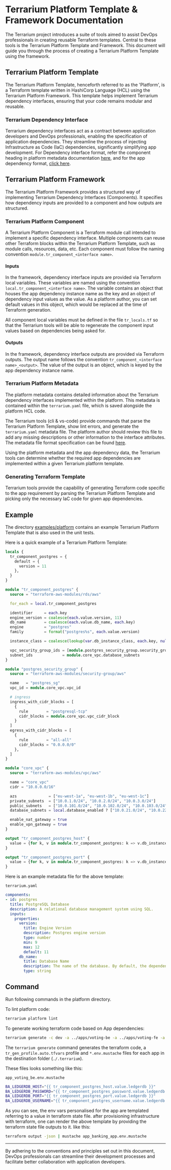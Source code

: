 # Terrarium Platform Template & Framework Documentation

The Terrarium project introduces a suite of tools aimed to assist DevOps professionals in creating reusable Terraform templates. Central to these tools is the Terrarium Platform Template and Framework. This document will guide you through the process of creating a Terrarium Platform Template using the framework.

## Terrarium Platform Template

The Terrarium Platform Template, henceforth referred to as the 'Platform', is a Terraform template written in HashiCorp Language (HCL) using the Terrarium Platform Framework. This template helps implement Terrarium dependency interfaces, ensuring that your code remains modular and reusable.

### Terrarium Dependency Interface

Terrarium dependency interfaces act as a contract between application developers and DevOps professionals, enabling the specification of application dependencies. They streamline the process of injecting Infrastructure as Code (IaC) dependencies, significantly simplifying app development. For Dependency interface format, refer the component heading in platform metadata documentation [here](../../src/pkg/metadata/platform), and for the app dependency format, [click here](../../src/pkg/metadata/app).

## Terrarium Platform Framework

The Terrarium Platform Framework provides a structured way of implementing Terrarium Dependency Interfaces (Components). It specifies how dependency inputs are provided to a component and how outputs are structured.

### Terrarium Platform Component

A Terrarium Platform Component is a Terraform module call intended to implement a specific dependency interface. Multiple components can reuse other Terraform blocks within the Terrarium Platform Template, such as module calls, resources, data, etc. Each component must follow the naming convention `module.tr_component_<interface name>`.

#### Inputs

In the framework, dependency interface inputs are provided via Terraform local variables. These variables are named using the convention `local.tr_component_<interface name>`. The variable contains an object that houses the app dependency instance name as the key and an object of dependency input values as the value. As a platform author, you can set default values in this object, which would be replaced at the time of Terraform generation.

All component local variables must be defined in the file `tr_locals.tf` so that the Terrarium tools will be able to regenerate the component input values based on dependencies being asked for.

#### Outputs

In the framework, dependency interface outputs are provided via Terraform outputs. The output name follows the convention `tr_component_<interface name>_<output>`. The value of the output is an object, which is keyed by the app dependency instance name.

### Terrarium Platform Metadata

The platform metadata contains detailed information about the Terrarium dependency interfaces implemented within the platform. This metadata is contained within the `terrarium.yaml` file, which is saved alongside the platform HCL code.

The Terrarium tools (cli & vs-code) provide commands that parse the Terrarium Platform Template, show lint errors, and generate the `terrarium.yaml` metadata file. The platform author should review this file to add any missing descriptions or other information to the interface attributes. The metadata file format specification can be found [here](../../src/pkg/metadata/platform).

Using the platform metadata and the app dependency data, the Terrarium tools can determine whether the required app dependencies are implemented within a given Terrarium platform template.

### Generating Terraform Template

Terrarium tools provide the capability of generating Terraform code specific to the app requirement by parsing the Terrarium Platform Template and picking only the necessary IaC code for given app dependencies.

## Example

The directory [examples/platform](.) contains an example Terrarium Platform Template that is also used in the unit tests.

Here is a quick example of a Terrarium Platform Template:

```tf
locals {
  tr_component_postgres = {
    default = {
      version = 11
    },
  }
}

module "tr_component_postgres" {
  source = "terraform-aws-modules/rds/aws"

  for_each = local.tr_component_postgres

  identifier     = each.key
  engine_version = coalesce(each.value.version, 11)
  db_name        = coalesce(each.value.db_name, each.key)
  engine         = "postgres"
  family         = format("postgres%s", each.value.version)

  instance_class = coalesce(lookup(var.db_instance_class, each.key, null), var.all_db_instance_class)

  vpc_security_group_ids = [module.postgres_security_group.security_group_id]
  subnet_ids             = module.core_vpc.database_subnets
}

module "postgres_security_group" {
  source = "terraform-aws-modules/security-group/aws"

  name   = "postgres_sg"
  vpc_id = module.core_vpc.vpc_id

  # ingress
  ingress_with_cidr_blocks = [
    {
      rule        = "postgresql-tcp"
      cidr_blocks = module.core_vpc.vpc_cidr_block
    }
  ]
  egress_with_cidr_blocks = [
    {
      rule        = "all-all"
      cidr_blocks = "0.0.0.0/0"
    },
  ]
}

module "core_vpc" {
  source = "terraform-aws-modules/vpc/aws"

  name = "core_vpc"
  cidr = "10.0.0.0/16"

  azs              = ["eu-west-1a", "eu-west-1b", "eu-west-1c"]
  private_subnets  = ["10.0.1.0/24", "10.0.2.0/24", "10.0.3.0/24"]
  public_subnets   = ["10.0.101.0/24", "10.0.102.0/24", "10.0.103.0/24"]
  database_subnets = local.database_enabled ? ["10.0.21.0/24", "10.0.22.0/24", "10.0.23.0/24"] : []

  enable_nat_gateway = true
  enable_vpn_gateway = true
}

output "tr_component_postgres_host" {
  value = {for k, v in module.tr_component_postgres: k => v.db_instance_address}
}

output "tr_component_postgres_port" {
  value = {for k, v in module.tr_component_postgres: k => v.db_instance_port}
}
```

Here is an example metadata file for the above template:

`terrarium.yaml`

```yaml
components:
- id: postgres
  title: PostgreSQL Database
  description: A relational database management system using SQL.
  inputs:
    properties:
      version:
        title: Engine Version
        description: Postgres engine version
        type: number
        min: 9
        max: 12
        default: 11
      db_name:
        title: Database Name
        description: The name of the database. By default, the dependency name is used.
        type: string
```

## Command

Run following commands in the platform directory.

To lint platform code:

```sh
terrarium platform lint
```

To generate working terraform code based on App dependencies:

```sh
terrarium generate -c dev -a ../apps/voting-be -a ../apps/voting-fe -a ../apps/voting-worker
```

The `terrarium generate` command generates the terraform code, a `tr_gen_profile.auto.tfvars` profile and `*.env.mustache` files for each app in the destination folder (`./.terrarium`).

These files looks something like this:

`app_voting_be.env.mustache`

```sh
BA_LEDGERDB_HOST="{{ tr_component_postgres_host.value.ledgerdb }}"
BA_LEDGERDB_PASSWORD="{{ tr_component_postgres_password.value.ledgerdb }}"
BA_LEDGERDB_PORT="{{ tr_component_postgres_port.value.ledgerdb }}"
BA_LEDGERDB_USERNAME="{{ tr_component_postgres_username.value.ledgerdb }}"
```

As you can see, the env vars personalised for the app are templated referring to a value in terraform state file.
after provisioning infrastructure with terraform, one can render the above template by providing the terraform state file outputs to it. like this:

```sh
terraform output -json | mustache app_banking_app.env.mustache
```

---

By adhering to the conventions and principles set out in this document, DevOps professionals can streamline their development processes and facilitate better collaboration with application developers.
